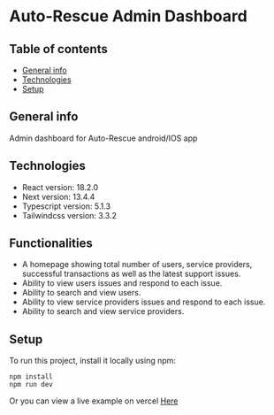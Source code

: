 # Auto-Rescue Admin Dashboard

## Table of contents

- [General info](#general-info)
- [Technologies](#technologies)
- [Setup](#setup)

## General info

Admin dashboard for Auto-Rescue android/IOS app

## Technologies

- React version: 18.2.0
- Next version: 13.4.4
- Typescript version: 5.1.3
- Tailwindcss version: 3.3.2

## Functionalities

- A homepage showing total number of users, service providers, successful transactions as well as the latest support issues.
- Ability to view users issues and respond to each issue.
- Ability to search and view users.
- Ability to view service providers issues and respond to each issue.
- Ability to search and view service providers.

## Setup

To run this project, install it locally using npm:

```
npm install
npm run dev
```

Or you can view a live example on vercel [Here](https://auto-rescue.vercel.app/)
